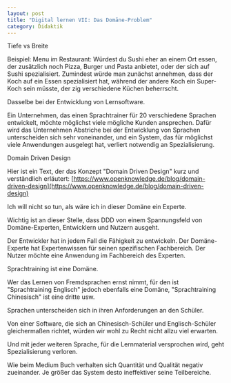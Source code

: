 ```yaml
---
layout: post
title: "Digital lernen VII: Das Domäne-Problem"
category: Didaktik
---
```



Tiefe vs Breite

Beispiel: Menu im Restaurant: Würdest du Sushi eher an einem Ort essen, der zusätzlich noch Pizza, Burger und Pasta anbietet, oder der sich auf Sushi spezialisiert. Zumindest würde man zunächst annehmen, dass der Koch auf ein Essen spezialisiert hat, während der andere Koch ein Super-Koch sein müsste, der zig verschiedene Küchen beherrscht.

Dasselbe bei der Entwicklung von Lernsoftware.

Ein Unternehmen, das einen Sprachtrainer für 20 verschiedene Sprachen entwickelt, möchte möglichst viele mögliche Kunden ansprechen. Dafür wird das Unternehmen Abstriche bei der Entwicklung von 
Sprachen unterscheiden sich sehr voneinander, und ein System, das für möglichst viele Anwendungen ausgelegt hat, verliert notwendig an Spezialisierung.

Domain Driven Design

Hier ist ein Text, der das Konzept "Domain Driven Design" kurz und verständlich erläutert: [https://www.openknowledge.de/blog/domain-driven-design](https://www.openknowledge.de/blog/domain-driven-design)

Ich will nicht so tun, als wäre ich in dieser Domäne ein Experte.

Wichtig ist an dieser Stelle, dass DDD von einem Spannungsfeld von Domäne-Experten, Entwicklern und Nutzern ausgeht.

Der Entwickler hat in jedem Fall die Fähigkeit zu entwickeln.
Der Domäne-Experte hat Expertenwissen für seinen spezifischen Fachbereich.
Der Nutzer möchte eine Anwendung im Fachbereich des Experten. 

Sprachtraining ist eine Domäne. 

Wer das Lernen von Fremdsprachen ernst nimmt, für den ist "Sprachtraining Englisch" jedoch ebenfalls eine Domäne, "Sprachtraining Chinesisch" ist eine dritte usw.

Sprachen unterscheiden sich in ihren Anforderungen an den Schüler.



Von einer Software, die sich an Chinesisch-Schüler und Englisch-Schüler gleichermaßen richtet, würden wir wohl zu Recht nicht allzu viel erwarten.

Und mit jeder weiteren Sprache, für die Lernmaterial versprochen wird, geht Spezialisierung verloren.

Wie beim Medium Buch verhalten sich Quantität und Qualität negativ zueinander. Je größer das System desto ineffektiver seine Teilbereiche.

